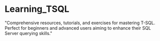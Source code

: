 # Learning_TSQL
"Comprehensive resources, tutorials, and exercises for mastering T-SQL. Perfect for beginners and advanced users aiming to enhance their SQL Server querying skills."

